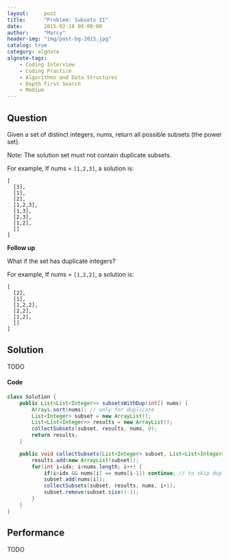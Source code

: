 ```yaml
---
layout:     post
title:      "Problem: Subsets II"
date:       2015-02-18 00:00:00
author:     "Marcy"
header-img: "img/post-bg-2015.jpg"
catalog: true
category: algnote
algnote-tags:
    - Coding Interview
    - Coding Practice
    - Algorithms and Data Structures
    - Depth First Search
    - Medium
---
```


## Question

Given a set of distinct integers, nums, return all possible subsets (the power set).

Note: The solution set must not contain duplicate subsets.

For example,
If nums = `[1,2,3]`, a solution is:

```
[
  [3],
  [1],
  [2],
  [1,2,3],
  [1,3],
  [2,3],
  [1,2],
  []
]
```

**Follow up**

What if the set has duplicate integers?

For example,
If nums = `[1,2,2]`, a solution is:

```
[
  [2],
  [1],
  [1,2,2],
  [2,2],
  [1,2],
  []
]
```

## Solution
TODO 

#### Code
```java
class Solution {
    public List<List<Integer>> subsetsWithDup(int[] nums) {
        Arrays.sort(nums); // only for duplicate
        List<Integer> subset = new ArrayList();
        List<List<Integer>> results = new ArrayList();
        collectSubsets(subset, results, nums, 0); 
        return results;
    }

    public void collectSubsets(List<Integer> subset, List<List<Integer>> results, int[] nums, int idx) {
        results.add(new ArrayList(subset));
        for(int i=idx; i<nums.length; i++) {
            if(i>idx && nums[i] == nums[i-1]) continue; // to skip duplicate
            subset.add(nums[i]);
            collectSubsets(subset, results, nums, i+1);
            subset.remove(subset.size()-1);
        }
    }
}
```

## Performance
TODO
